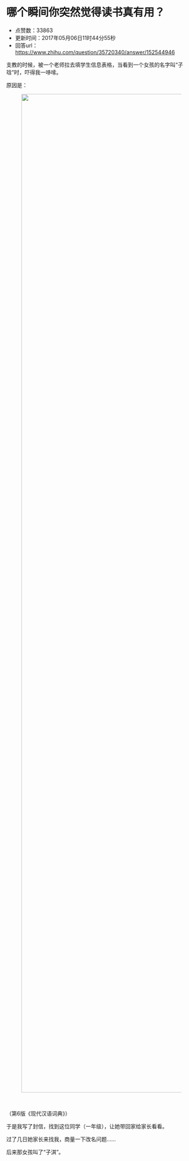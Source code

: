 # 哪个瞬间你突然觉得读书真有用？
- 点赞数：33863
- 更新时间：2017年05月06日11时44分55秒
- 回答url：https://www.zhihu.com/question/35720340/answer/152544946
<body>
 <p data-pid="JmOG3spK">支教的时候，被一个老师拉去填学生信息表格，当看到一个女孩的名字叫“子琀”时，吓得我一哆嗦。</p>
 <p data-pid="72xrjULn">原因是：</p>
 <figure>
  <img src="https://picx.zhimg.com/50/v2-b172c30c749ed0f890403ebdccff9452_720w.jpg?source=1940ef5c" data-rawwidth="2642" data-rawheight="684" data-original-token="v2-b172c30c749ed0f890403ebdccff9452" class="origin_image zh-lightbox-thumb" width="2642" data-original="https://pic1.zhimg.com/v2-b172c30c749ed0f890403ebdccff9452_r.jpg?source=1940ef5c">
 </figure>
 <br>
 <p data-pid="bA2HFySS">（第6版《现代汉语词典》）</p>
 <p data-pid="32ggr-mV">于是我写了封信，找到这位同学（一年级），让她带回家给家长看看。</p>
 <p data-pid="Z3ZZ9GcL">过了几日她家长来找我，商量一下改名问题……</p>
 <p data-pid="moDjRKHG">后来那女孩叫了“子淇”。</p>
</body>